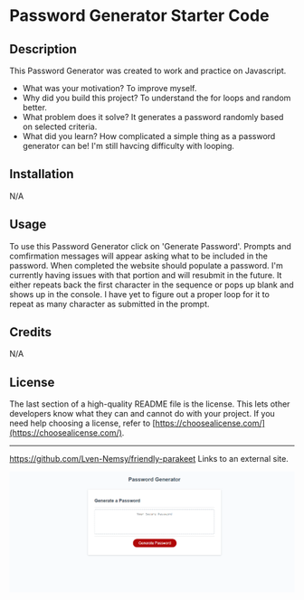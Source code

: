 # Password Generator Starter Code

## Description

This Password Generator was created to work and practice on Javascript.
- What was your motivation? To improve myself.
- Why did you build this project? To understand the for loops and random better.
- What problem does it solve? It generates a password randomly based on selected criteria.
- What did you learn? How complicated a simple thing as a password generator can be! I'm still havcing difficulty with looping.

## Installation

N/A

## Usage

To use this Password Generator click on 'Generate Password'. Prompts and comfirmation messages will appear asking what to be included in the password. When completed the website should populate a password. I'm currently having issues with that portion and will resubmit in the future. It either repeats back the first character in the sequence or pops up blank and shows up in the console. I have yet to figure out a proper loop for it to repeat as many character as submitted in the prompt.


## Credits

N/A

## License

The last section of a high-quality README file is the license. This lets other developers know what they can and cannot do with your project. If you need help choosing a license, refer to [https://choosealicense.com/](https://choosealicense.com/).

---
https://github.com/Lven-Nemsy/friendly-parakeet Links to an external site.

![Alt text](<Develop/Screenshot 2023-07-05 141641.png>)